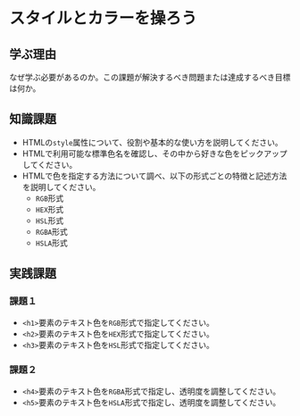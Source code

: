 # スタイルとカラーを操ろう

## 学ぶ理由

なぜ学ぶ必要があるのか。この課題が解決するべき問題または達成するべき目標は何か。

## 知識課題

- HTMLの`style`属性について、役割や基本的な使い方を説明してください。
- HTMLで利用可能な標準色名を確認し、その中から好きな色をピックアップしてください。
- HTMLで色を指定する方法について調べ、以下の形式ごとの特徴と記述方法を説明してください。
  - `RGB`形式
  - `HEX`形式
  - `HSL`形式
  - `RGBA`形式
  - `HSLA`形式

## 実践課題

### 課題１

- `<h1>`要素のテキスト色を`RGB`形式で指定してください。
- `<h2>`要素のテキスト色を`HEX`形式で指定してください。
- `<h3>`要素のテキスト色を`HSL`形式で指定してください。

### 課題２

- `<h4>`要素のテキスト色を`RGBA`形式で指定し、透明度を調整してください。
- `<h5>`要素のテキスト色を`HSLA`形式で指定し、透明度を調整してください。
